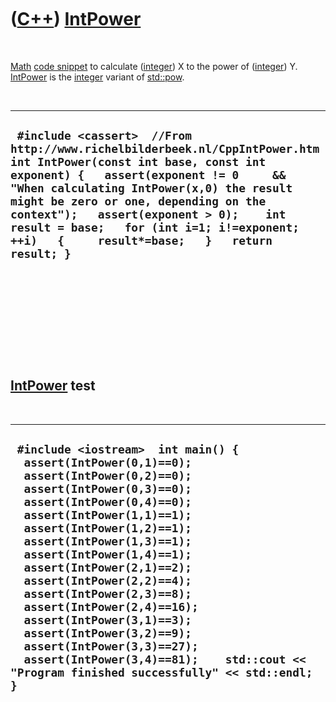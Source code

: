 



 

 

 

 

 

([C++](Cpp.md)) [IntPower](CppIntPower.md)
============================================

 

[Math](CppMath.md) [code snippet](CppCodeSnippets.md) to calculate
([integer](CppInt.md)) X to the power of ([integer](CppInt.md)) Y.
[IntPower](CppIntPower.md) is the [integer](CppInt.md) variant of
[std::pow](CppPow.md).

 

  -----------------------------------------------------------------------------------------------------------------------------------------------------------------------------------------------------------------------------------------------------------------------------------------------------------------------------------------------------------------------------------------
  ` #include <cassert>  //From http://www.richelbilderbeek.nl/CppIntPower.htm int IntPower(const int base, const int exponent) {   assert(exponent != 0     && "When calculating IntPower(x,0) the result might be zero or one, depending on the context");   assert(exponent > 0);    int result = base;   for (int i=1; i!=exponent; ++i)   {     result*=base;   }   return result; }`
  -----------------------------------------------------------------------------------------------------------------------------------------------------------------------------------------------------------------------------------------------------------------------------------------------------------------------------------------------------------------------------------------

 

 

 

 

 

[IntPower](CppIntPower.md) test
--------------------------------

 

  ----------------------------------------------------------------------------------------------------------------------------------------------------------------------------------------------------------------------------------------------------------------------------------------------------------------------------------------------------------------------------------------------------------------------------------------------------------------------------------------------------------------------------------------------------------------------------
  ` #include <iostream>  int main() {   assert(IntPower(0,1)==0);   assert(IntPower(0,2)==0);   assert(IntPower(0,3)==0);   assert(IntPower(0,4)==0);    assert(IntPower(1,1)==1);   assert(IntPower(1,2)==1);   assert(IntPower(1,3)==1);   assert(IntPower(1,4)==1);    assert(IntPower(2,1)==2);   assert(IntPower(2,2)==4);   assert(IntPower(2,3)==8);   assert(IntPower(2,4)==16);    assert(IntPower(3,1)==3);   assert(IntPower(3,2)==9);   assert(IntPower(3,3)==27);   assert(IntPower(3,4)==81);    std::cout << "Program finished successfully" << std::endl; }`
  ----------------------------------------------------------------------------------------------------------------------------------------------------------------------------------------------------------------------------------------------------------------------------------------------------------------------------------------------------------------------------------------------------------------------------------------------------------------------------------------------------------------------------------------------------------------------------

 

 

 

 

 





 



